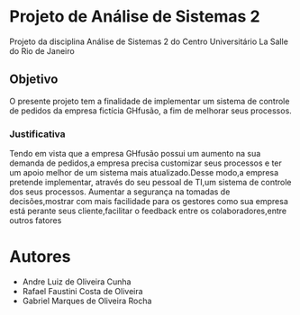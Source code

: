 # Projeto de Análise de Sistemas 2
Projeto da disciplina Análise de Sistemas 2 do Centro Universitário La Salle do Rio de Janeiro

## Objetivo
O presente projeto tem a finalidade de implementar um sistema de controle de pedidos da empresa fictícia GHfusão,  a fim de melhorar seus  processos.

### Justificativa
Tendo em vista que a empresa GHfusão possui um aumento na sua demanda de pedidos,a empresa precisa customizar seus processos e ter um apoio melhor de um sistema mais atualizado.Desse modo,a empresa pretende implementar, através do seu pessoal de TI,um sistema de controle dos seus processos.
Aumentar a segurança  na tomadas de decisões,mostrar com mais facilidade para os gestores como sua empresa está perante seus cliente,facilitar o feedback entre os colaboradores,entre outros fatores


# Autores
- Andre Luiz de Oliveira Cunha
- Rafael Faustini Costa de Oliveira
- Gabriel Marques de Oliveira Rocha
